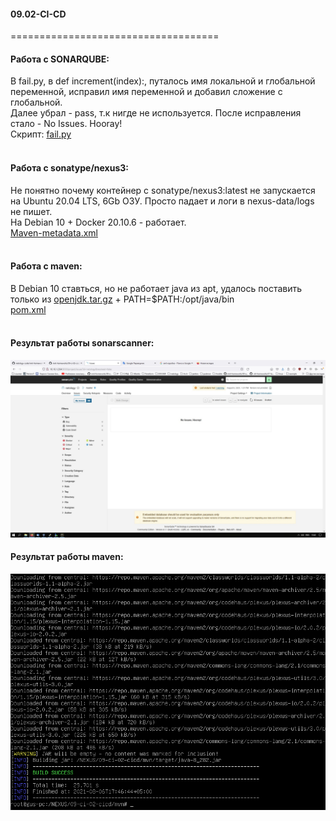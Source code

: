 #### 09.02-CI-CD </br>
====================================</br>
#### Работа с SONARQUBE:
В fail.py, в def increment(index):, путалось имя локальной и глобальной переменной, исправил имя переменной и добавил сложение с глобальной.</br>
Далее убрал - pass, т.к нигде не используется. После исправления стало - No Issues. Hooray! </br>
Скрипт: [fail.py](https://github.com/murzinvit/09.02-CI-CD/blob/b49874a342957742ba3170c918b91350e7fc5395/fail.py)</br>
</br>
#### Работа с sonatype/nexus3: </br>
Не понятно почему контейнер с sonatype/nexus3:latest не запускается на Ubuntu 20.04 LTS, 6Gb ОЗУ. Просто падает и логи в nexus-data/logs не пишет.</br>
На Debian 10 + Docker 20.10.6 - работает.</br>
[Maven-metadata.xml](https://github.com/murzinvit/09.02-CI-CD/blob/e1bf567b91e3defa4a93ca47d90cf817b5a05ac3/maven-metadata.xml)</br>
</br>
#### Работа с maven:
В Debian 10 ставться, но не работает java из apt, удалось поставить только из [openjdk.tar.gz](https://openjdk.java.net/) + PATH=$PATH:/opt/java/bin</br>
[pom.xml](https://github.com/murzinvit/09.02-CI-CD/blob/a323d6c91127bd7f7e032089fd0a5d229a33380a/pom.xml)</br>
</br>
#### Результат работы sonarscanner:</br>   
![screen](https://github.com/murzinvit/screen/blob/1f99feec1840c70c0dc50f596ffc7e189f1efe75/Hooray_Ho_Issue.jpg) </br>
#### Результат работы maven:</br> 
![screen](https://github.com/murzinvit/screen/blob/bd80d33e9dbd00fb269ebfdf7d32850ec8f04be0/Maven_build.png) </br>


